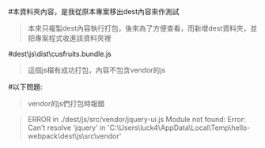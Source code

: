 #本資料夾內容，是我從原本專案移出dest內容來作測試
> 本來只複製dest內容執行打包，後來為了方便查看，而新增dest資料夾，並把專案程式收進該資料夾裡

#dest\js\dist\cusfruits.bundle.js
> 這個js檔有成功打包，內容不包含vendor的js

#以下問題: 
> vendor的js們打包時報錯

>ERROR in ./dest/js/src/vendor/jquery-ui.js
Module not found: Error: Can't resolve 'jquery' in 'C:\Users\luck4\AppData\Local\Temp\hello-webpack\dest\js\src\vendor' 
